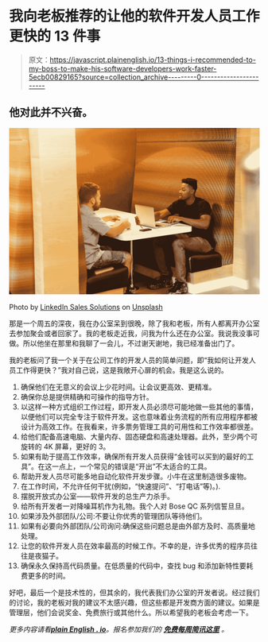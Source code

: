 # 我向老板推荐的让他的软件开发人员工作更快的 13 件事

> 原文：<https://javascript.plainenglish.io/13-things-i-recommended-to-my-boss-to-make-his-software-developers-work-faster-5ecb00829165?source=collection_archive---------0----------------------->

## 他对此并不兴奋。

![](img/a2e3acb5bd7a4edf6e7e74fd4f6b617e.png)

Photo by [LinkedIn Sales Solutions](https://unsplash.com/@linkedinsalesnavigator?utm_source=medium&utm_medium=referral) on [Unsplash](https://unsplash.com?utm_source=medium&utm_medium=referral)

那是一个周五的深夜，我在办公室呆到很晚，除了我和老板，所有人都离开办公室去参加聚会或者回家了。我的老板走近我，问我为什么还在办公室。我说我没事可做。所以他坐在那里和我聊了一会儿，不过谢天谢地，我已经准备出门了。

我的老板问了我一个关于在公司工作的开发人员的简单问题，即“我如何让开发人员工作得更快？”我对自己说，这是我敞开心扉的机会。我是这么说的。

1.  确保他们在无意义的会议上少花时间。让会议更高效、更精准。
2.  确保你总是提供精确和可操作的指导方针。
3.  以这样一种方式组织工作过程，即开发人员必须尽可能地做一些其他的事情，以便他们可以完全专注于软件开发。这也意味着业务流程的所有应用程序都被设计为高效工作。在我看来，许多票务管理工具的可用性和工作效率都很差。
4.  给他们配备高速电脑、大量内存、固态硬盘和高速处理器。此外，至少两个可旋转的 4K 屏幕，更好的 3。
5.  如果有助于提高工作效率，确保所有开发人员获得“金钱可以买到的最好的工具”。在这一点上，一个常见的错误是“开出”不太适合的工具。
6.  帮助开发人员尽可能多地自动化软件开发步骤。小牛在这里制造很多废物。
7.  在工作时间，不允许任何干扰(例如，“快速提问”、“打电话”等)。).
8.  摆脱开放式办公室——软件开发的总生产力杀手。
9.  给所有开发者一对降噪耳机作为礼物。我个人对 Bose QC 系列信誓旦旦。
10.  如果涉及外部团队/公司:不要让你优秀的管理团队等待他们。
11.  如果有必要向外部团队/公司询问:确保这些问题总是由外部方及时、高质量地处理。
12.  让您的软件开发人员在效率最高的时候工作。不幸的是，许多优秀的程序员往往是夜猫子。
13.  确保永久保持高代码质量。在低质量的代码中，查找 bug 和添加新特性要耗费更多的时间。

好吧，最后一个是技术性的，但其余的，我代表我们办公室的开发者说。经过我们的讨论，我的老板对我的建议不太感兴趣，但这些都是开发商方面的建议。如果是管理层，他们会说奖金、免费旅行或其他什么。所以希望我的老板会考虑一下。

*更多内容请看*[***plain English . io***](http://plainenglish.io/)*。报名参加我们的* [***免费每周简讯这里***](http://newsletter.plainenglish.io) *。*